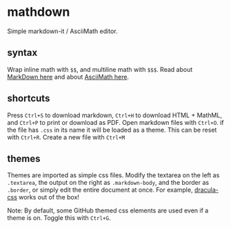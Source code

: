 # mathdown
Simple markdown-it / AsciiMath editor.

## syntax
Wrap inline math with `$$`, and multiline math with `$$$`. Read about [MarkDown here](https://spec.commonmark.org/current/)
and about [AsciiMath here](http://asciimath.org/).

## shortcuts
Press `Ctrl+S` to download markdown, `Ctrl+H` to download HTML + MathML, and `Ctrl+P` to print or download as PDF.
Open markdown files with `Ctrl+O`. if the file has `.css` in its name it will be loaded as a theme. This can be
reset with `Ctrl+R`. Create a new file with `Ctrl+M`

## themes
Themes are imported as simple css files. Modify the textarea on the left as `.textarea`, the output on the right
as `.markdown-body`, and the border as `.border`, or simply edit the entire document at once. For example, 
[dracula-css](https://github.com/gkroon/dracula-css) works out of the box!

Note: By default, some GitHub themed css elements are used even if a theme is on. Toggle this with `Ctrl+G`.
